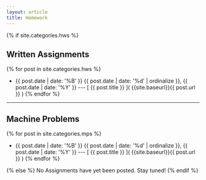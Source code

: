 ```yaml
---
layout: article
title: Homework
---
```

{% if site.categories.hws %}
## Written Assignments ##
{% for post in site.categories.hws %}
- {{ post.date | date: '%B' }}
  {{ post.date | date: '%d' | ordinalize }}, {{ post.date | date: '%Y' }}
  --- [ {{ post.title }} ]( {{site.baseurl}}{{ post.url }} )
{% endfor %}
---

## Machine Problems ##
{% for post in site.categories.mps %}
- {{ post.date | date: '%B' }}
  {{ post.date | date: '%d' | ordinalize }}, {{ post.date | date: '%Y' }}
  --- [ {{ post.title }} ]( {{site.baseurl}}{{ post.url }} )
{% endfor %}

{% else %}
No Assignments have yet been posted. Stay tuned!
{% endif %}
